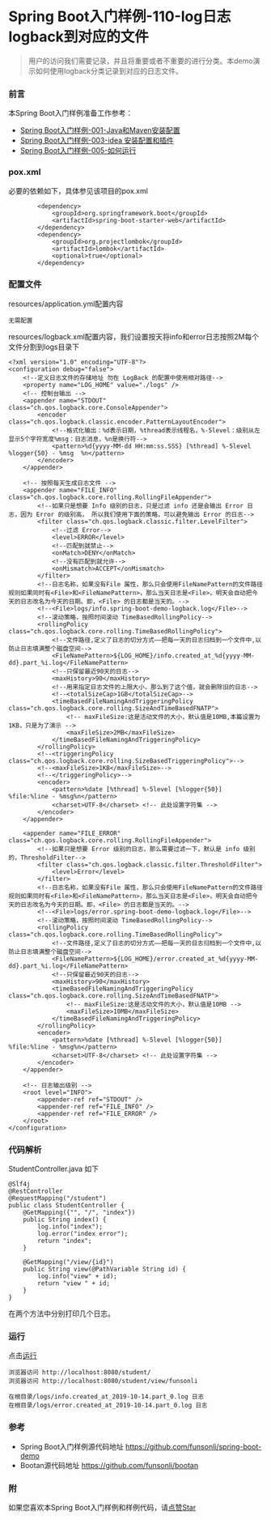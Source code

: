 # Spring Boot入门样例-110-log日志logback到对应的文件

> 用户的访问我们需要记录，并且将重要或者不重要的进行分类。本demo演示如何使用logback分类记录到对应的日志文件。

### 前言

本Spring Boot入门样例准备工作参考：

- [Spring Boot入门样例-001-Java和Maven安装配置](https://github.com/funsonli/spring-boot-demo/blob/master/doc/spring-boot-demo-001-java.md)
- [Spring Boot入门样例-003-idea 安装配置和插件](https://github.com/funsonli/spring-boot-demo/blob/master/doc/spring-boot-demo-003-idea.md)
- [Spring Boot入门样例-005-如何运行](https://github.com/funsonli/spring-boot-demo/blob/master/doc/spring-boot-demo-005-run.md)

### pox.xml
必要的依赖如下，具体参见该项目的pox.xml
```
        <dependency>
            <groupId>org.springframework.boot</groupId>
            <artifactId>spring-boot-starter-web</artifactId>
        </dependency>
        <dependency>
            <groupId>org.projectlombok</groupId>
            <artifactId>lombok</artifactId>
            <optional>true</optional>
        </dependency>
```

### 配置文件

resources/application.yml配置内容
```
无需配置
```
resources/logback.xml配置内容，我们设置按天将info和error日志按照2M每个文件分割到logs目录下
```
<?xml version="1.0" encoding="UTF-8"?>
<configuration debug="false">
	<!--定义日志文件的存储地址 勿在 LogBack 的配置中使用相对路径-->
	<property name="LOG_HOME" value="./logs" />
	<!-- 控制台输出 -->
	<appender name="STDOUT" class="ch.qos.logback.core.ConsoleAppender">
		<encoder class="ch.qos.logback.classic.encoder.PatternLayoutEncoder">
			<!--格式化输出：%d表示日期，%thread表示线程名，%-5level：级别从左显示5个字符宽度%msg：日志消息，%n是换行符-->
			<pattern>%d{yyyy-MM-dd HH:mm:ss.SSS} [%thread] %-5level %logger{50} - %msg  %n</pattern>
		</encoder>
	</appender>

	<!-- 按照每天生成日志文件 -->
	<appender name="FILE_INFO" class="ch.qos.logback.core.rolling.RollingFileAppender">
		<!--如果只是想要 Info 级别的日志，只是过滤 info 还是会输出 Error 日志，因为 Error 的级别高， 所以我们使用下面的策略，可以避免输出 Error 的日志-->
		<filter class="ch.qos.logback.classic.filter.LevelFilter">
			<!--过滤 Error-->
			<level>ERROR</level>
			<!--匹配到就禁止-->
			<onMatch>DENY</onMatch>
			<!--没有匹配到就允许-->
			<onMismatch>ACCEPT</onMismatch>
		</filter>
		<!--日志名称，如果没有File 属性，那么只会使用FileNamePattern的文件路径规则如果同时有<File>和<FileNamePattern>，那么当天日志是<File>，明天会自动把今天的日志改名为今天的日期。即，<File> 的日志都是当天的。-->
		<!--<File>logs/info.spring-boot-demo-logback.log</File>-->
		<!--滚动策略，按照时间滚动 TimeBasedRollingPolicy-->
		<rollingPolicy class="ch.qos.logback.core.rolling.TimeBasedRollingPolicy">
			<!--文件路径,定义了日志的切分方式——把每一天的日志归档到一个文件中,以防止日志填满整个磁盘空间-->
			<FileNamePattern>${LOG_HOME}/info.created_at_%d{yyyy-MM-dd}.part_%i.log</FileNamePattern>
			<!--只保留最近90天的日志-->
			<maxHistory>90</maxHistory>
			<!--用来指定日志文件的上限大小，那么到了这个值，就会删除旧的日志-->
			<!--<totalSizeCap>1GB</totalSizeCap>-->
			<timeBasedFileNamingAndTriggeringPolicy class="ch.qos.logback.core.rolling.SizeAndTimeBasedFNATP">
				<!-- maxFileSize:这是活动文件的大小，默认值是10MB,本篇设置为1KB，只是为了演示 -->
				<maxFileSize>2MB</maxFileSize>
			</timeBasedFileNamingAndTriggeringPolicy>
		</rollingPolicy>
		<!--<triggeringPolicy class="ch.qos.logback.core.rolling.SizeBasedTriggeringPolicy">-->
		<!--<maxFileSize>1KB</maxFileSize>-->
		<!--</triggeringPolicy>-->
		<encoder>
			<pattern>%date [%thread] %-5level [%logger{50}] %file:%line - %msg%n</pattern>
			<charset>UTF-8</charset> <!-- 此处设置字符集 -->
		</encoder>
	</appender>

	<appender name="FILE_ERROR" class="ch.qos.logback.core.rolling.RollingFileAppender">
		<!--如果只是想要 Error 级别的日志，那么需要过滤一下，默认是 info 级别的，ThresholdFilter-->
		<filter class="ch.qos.logback.classic.filter.ThresholdFilter">
			<level>Error</level>
		</filter>
		<!--日志名称，如果没有File 属性，那么只会使用FileNamePattern的文件路径规则如果同时有<File>和<FileNamePattern>，那么当天日志是<File>，明天会自动把今天的日志改名为今天的日期。即，<File> 的日志都是当天的。-->
		<!--<File>logs/error.spring-boot-demo-logback.log</File>-->
		<!--滚动策略，按照时间滚动 TimeBasedRollingPolicy-->
		<rollingPolicy class="ch.qos.logback.core.rolling.TimeBasedRollingPolicy">
			<!--文件路径,定义了日志的切分方式——把每一天的日志归档到一个文件中,以防止日志填满整个磁盘空间-->
			<FileNamePattern>${LOG_HOME}/error.created_at_%d{yyyy-MM-dd}.part_%i.log</FileNamePattern>
			<!--只保留最近90天的日志-->
			<maxHistory>90</maxHistory>
			<timeBasedFileNamingAndTriggeringPolicy class="ch.qos.logback.core.rolling.SizeAndTimeBasedFNATP">
				<!-- maxFileSize:这是活动文件的大小，默认值是10MB -->
				<maxFileSize>10MB</maxFileSize>
			</timeBasedFileNamingAndTriggeringPolicy>
		</rollingPolicy>
		<encoder>
			<pattern>%date [%thread] %-5level [%logger{50}] %file:%line - %msg%n</pattern>
			<charset>UTF-8</charset> <!-- 此处设置字符集 -->
		</encoder>
	</appender>

	<!-- 日志输出级别 -->
	<root level="INFO">
		<appender-ref ref="STDOUT" />
		<appender-ref ref="FILE_INFO" />
		<appender-ref ref="FILE_ERROR" />
	</root>
</configuration>
```

### 代码解析

StudentController.java 如下
``` 
@Slf4j
@RestController
@RequestMapping("/student")
public class StudentController {
    @GetMapping({"", "/", "index"})
    public String index() {
        log.info("index");
        log.error("index error");
        return "index";
    }

    @GetMapping("/view/{id}")
    public String view(@PathVariable String id) {
        log.info("view" + id);
        return "view " + id;
    }
}
```

在两个方法中分别打印几个日志。

### 运行

点击[运行](https://github.com/funsonli/spring-boot-demo/blob/master/doc/spring-boot-demo-005-run.md)

```
浏览器访问 http://localhost:8080/student/
浏览器访问 http://localhost:8080/student/view/funsonli

在根目录/logs/info.created_at_2019-10-14.part_0.log 日志
在根目录/logs/error.created_at_2019-10-14.part_0.log 日志

```

### 参考
- Spring Boot入门样例源代码地址 https://github.com/funsonli/spring-boot-demo
- Bootan源代码地址 https://github.com/funsonli/bootan


### 附
如果您喜欢本Spring Boot入门样例和样例代码，请[点赞Star](https://github.com/funsonli/spring-boot-demo)

